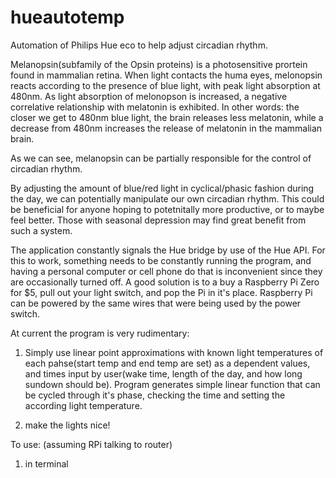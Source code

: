 # hueautotemp
Automation of Philips Hue eco to help adjust circadian rhythm. 


Melanopsin(subfamily of the Opsin proteins) is a photosensitive prortein found in mammalian retina.
When light contacts the huma eyes, melonopsin reacts according to the presence of blue light, with peak light absorption at 480nm. As light absorption of melonopson is increased, a negative correlative relationship with melatonin is exhibited.
In other words: the closer we get to 480nm blue light, the brain releases less melatonin, while a decrease from 480nm increases the release of melatonin in the mammalian brain.

As we can see, melanopsin can be partially responsible for the control of circadian rhythm.

By adjusting the amount of blue/red light in cyclical/phasic fashion during the day, we can potentially manipulate our own circadian rhythm. This could be beneficial for anyone hoping to potetnitally more productive, or to maybe feel better. Those with seasonal depression may find great benefit from such a system. 

The application constantly signals the Hue bridge by use of the Hue API. For this to work, something needs to be constantly running the program, and having a personal computer or cell phone do that is inconvenient since they are occasionally turned off. A good solution is to a buy a Raspberry Pi Zero for $5, pull out your light switch, and pop the Pi in it's place. Raspberry Pi can be powered by the same wires that were being used by the power switch. 

At current the program is very rudimentary:

1. Simply use linear point approximations with known light temperatures of each pahse(start temp and end temp are set) as a dependent values, and times input by user(wake time, length of the day, and how long sundown should be). Program generates simple linear function that can be cycled through it's phase, checking the time and setting the according light temperature. 

2. make the lights nice!

To use: (assuming RPi talking to router)

1. in terminal 
